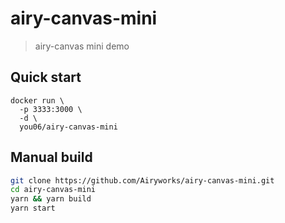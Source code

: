 # airy-canvas-mini

> airy-canvas mini demo

## Quick start

```
docker run \
  -p 3333:3000 \
  -d \
  you06/airy-canvas-mini
```

## Manual build

```sh
git clone https://github.com/Airyworks/airy-canvas-mini.git
cd airy-canvas-mini
yarn && yarn build
yarn start
```
